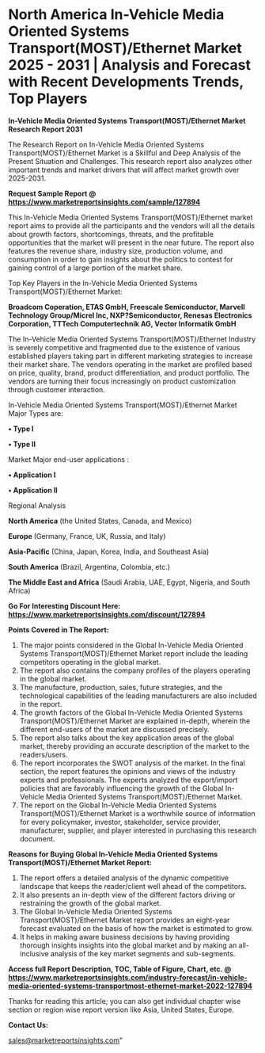  # North America In-Vehicle Media Oriented Systems Transport(MOST)/Ethernet Market 2025 - 2031 | Analysis and Forecast with Recent Developments Trends, Top Players

<strong>In-Vehicle Media Oriented Systems Transport(MOST)/Ethernet Market Research Report 2031</strong>

The Research Report on In-Vehicle Media Oriented Systems Transport(MOST)/Ethernet Market is a Skillful and Deep Analysis of the Present Situation and Challenges. This research report also analyzes other important trends and market drivers that will affect market growth over 2025-2031.

<strong>Request Sample Report @ <a href=https://www.marketreportsinsights.com/sample/127894>https://www.marketreportsinsights.com/sample/127894</a></strong>

This In-Vehicle Media Oriented Systems Transport(MOST)/Ethernet market report aims to provide all the participants and the vendors will all the details about growth factors, shortcomings, threats, and the profitable opportunities that the market will present in the near future. The report also features the revenue share, industry size, production volume, and consumption in order to gain insights about the politics to contest for gaining control of a large portion of the market share.

Top Key Players in the In-Vehicle Media Oriented Systems Transport(MOST)/Ethernet Market:

<strong>Broadcom Coperation, ETAS GmbH, Freescale Semiconductor, Marvell Technology Group/Micrel Inc, NXP?Semiconductor, Renesas Electronics Corporation, TTTech Computertechnik AG, Vector Informatik GmbH</strong>

The In-Vehicle Media Oriented Systems Transport(MOST)/Ethernet Industry is severely competitive and fragmented due to the existence of various established players taking part in different marketing strategies to increase their market share. The vendors operating in the market are profiled based on price, quality, brand, product differentiation, and product portfolio. The vendors are turning their focus increasingly on product customization through customer interaction.

In-Vehicle Media Oriented Systems Transport(MOST)/Ethernet Market Major Types are:

<strong>• Type I

• Type II</strong>

Market Major end-user applications :

<strong>• Application I

• Application II</strong>

Regional Analysis

</u><strong><b>North America</b></strong> (the United States, Canada, and Mexico)

<strong><b>Europe </b></strong>(Germany, France, UK, Russia, and Italy)

<strong><b>Asia-Pacific</b></strong> (China, Japan, Korea, India, and Southeast Asia)

<strong><b>South America</b></strong> (Brazil, Argentina, Colombia, etc.)

<strong><b>The Middle East and Africa</b></strong> (Saudi Arabia, UAE, Egypt, Nigeria, and South Africa)

<strong>Go For Interesting Discount Here: <a href=https://www.marketreportsinsights.com/discount/127894>https://www.marketreportsinsights.com/discount/127894</a></strong>

<strong>Points Covered in The Report:</strong>
<ol>
  <li>The major points considered in the Global In-Vehicle Media Oriented Systems Transport(MOST)/Ethernet Market report include the leading competitors operating in the global market.</li>
  <li>The report also contains the company profiles of the players operating in the global market.</li>
  <li>The manufacture, production, sales, future strategies, and the technological capabilities of the leading manufacturers are also included in the report.</li>
  <li>The growth factors of the Global In-Vehicle Media Oriented Systems Transport(MOST)/Ethernet Market are explained in-depth, wherein the different end-users of the market are discussed precisely.</li>
  <li>The report also talks about the key application areas of the global market, thereby providing an accurate description of the market to the readers/users.</li>
  <li>The report incorporates the SWOT analysis of the market. In the final section, the report features the opinions and views of the industry experts and professionals. The experts analyzed the export/import policies that are favorably influencing the growth of the Global In-Vehicle Media Oriented Systems Transport(MOST)/Ethernet Market.</li>
  <li>The report on the Global In-Vehicle Media Oriented Systems Transport(MOST)/Ethernet Market is a worthwhile source of information for every policymaker, investor, stakeholder, service provider, manufacturer, supplier, and player interested in purchasing this research document.</li>
</ol>
<strong>Reasons for Buying Global In-Vehicle Media Oriented Systems Transport(MOST)/Ethernet Market Report:</strong>

<ol>
  <li>The report offers a detailed analysis of the dynamic competitive landscape that keeps the reader/client well ahead of the competitors.</li>
  <li>It also presents an in-depth view of the different factors driving or restraining the growth of the global market.</li>
  <li>The Global In-Vehicle Media Oriented Systems Transport(MOST)/Ethernet Market report provides an eight-year forecast evaluated on the basis of how the market is estimated to grow.</li>
  <li>It helps in making aware business decisions by having providing thorough insights insights into the global market and by making an all-inclusive analysis of the key market segments and sub-segments.</li>
</ol>
<strong>Access full Report Description, TOC, Table of Figure, Chart, etc. @ <a href=https://www.marketreportsinsights.com/industry-forecast/in-vehicle-media-oriented-systems-transportmost-ethernet-market-2022-127894>https://www.marketreportsinsights.com/industry-forecast/in-vehicle-media-oriented-systems-transportmost-ethernet-market-2022-127894</a></strong>


Thanks for reading this article; you can also get individual chapter wise section or region wise report version like Asia, United States, Europe.

<strong>Contact Us:</strong>

sales@marketreportsinsights.com"
